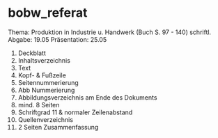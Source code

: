 # bobw_referat
Thema: Produktion in Industrie u. Handwerk (Buch S. 97 - 140)
schriftl. Abgabe: 19.05
Präsentation: 25.05

1. Deckblatt
2. Inhaltsverzeichnis
3. Text
4. Kopf- & Fußzeile
5. Seitennummerierung
6. Abb Nummerierung
7. Abbildungsverzeichnis am Ende des Dokuments
8. mind. 8 Seiten
9. Schriftgrad 11 & normaler Zeilenabstand
10. Quellenverzeichnis
11. 2 Seiten Zusammenfassung
